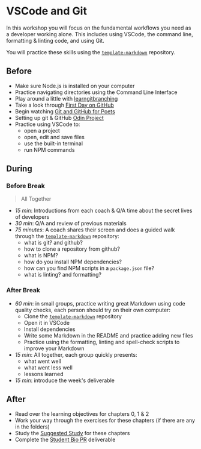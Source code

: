 # VSCode and Git

In this workshop you will focus on the fundamental workflows you need as a
developer working alone. This includes using VSCode, the command line,
formatting & linting code, and using Git.

You will practice these skills using the
[`template-markdown`](https://github.com/DeNepo/template-markdown) repository.

## Before

- Make sure Node.js is installed on your computer
- Practice navigating directories using the Command Line Interface
- Play around a little with
  [learngitbranching](https://learngitbranching.js.org/)
- Take a look through
  [First Day on GitHub](https://lab.github.com/githubtraining/first-day-on-github)
- Begin watching
  [Git and GitHub for Poets](https://www.youtube.com/playlist?list=PLRqwX-V7Uu6ZF9C0YMKuns9sLDzK6zoiV)
- Setting up git & GitHub
  [Odin Project](https://www.theodinproject.com/paths/foundations/courses/foundations/lessons/setting-up-git)
- Practice using VSCode to:
  - open a project
  - open, edit and save files
  - use the built-in terminal
  - run NPM commands

## During

### Before Break

> All Together

- _15 min_: Introductions from each coach & Q/A time about the secret lives of
  developers
- _30 min_: Q/A and review of previous materials
- _75 minutes_: A coach shares their screen and does a guided walk through the
  [`template-markdown`](https://github.com/DeNepo/template-markdown) repository:
  - what is git? and github?
  - how to clone a repository from github?
  - what is NPM?
  - how do you install NPM dependencies?
  - how can you find NPM scripts in a `package.json` file?
  - what is linting? and formatting?

### After Break

- _60 min_: in small groups, practice writing great Markdown using code quality
  checks, each person should try on their own computer:
  - Clone the [`template-markdown`](https://github.com/DeNepo/template-markdown)
    repository
  - Open it in VSCode
  - Install dependencies
  - Write some Markdown in the README and practice adding new files
  - Practice using the formatting, linting and spell-check scripts to improve
    your Markdown
- _15 min_: All together, each group quickly presents:
  - what went well
  - what went less well
  - lessons learned
- _15 min_: introduce the week's deliverable

## After

- Read over the learning objectives for chapters 0, 1 & 2
- Work your way through the exercises for these chapters (if there are any in
  the folders)
- Study the [Suggested Study](../suggested-study.md) for these chapters
- Complete the [Student Bio PR](../deliverables/student-bio-pr.md) deliverable
